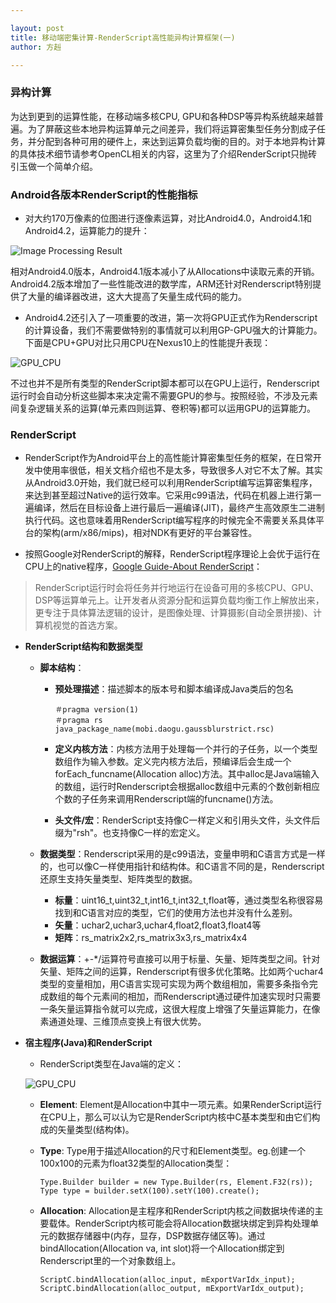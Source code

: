 ```yaml
---

layout: post
title: 移动端密集计算-RenderScript高性能异构计算框架(一)
author: 方赳

--- 
```


### __异构计算__
为达到更到的运算性能，在移动端多核CPU, GPU和各种DSP等异构系统越来越普遍。为了屏蔽这些本地异构运算单元之间差异，我们将运算密集型任务分割成子任务，并分配到各种可用的硬件上，来达到运算负载均衡的目的。对于本地异构计算的具体技术细节请参考OpenCL相关的内容，这里为了介绍RenderScript只抛砖引玉做一个简单介绍。

### __Android各版本RenderScript的性能指标__

+ 对大约170万像素的位图进行逐像素运算，对比Android4.0，Android4.1和Android4.2，运算能力的提升：

![Image Processing Result](http://gtms04.alicdn.com/tps/i4/TB1nrYWLVXXXXanXFXXlh3rNVXX-400-278.png)

相对Android4.0版本，Android4.1版本减小了从Allocations中读取元素的开销。Android4.2版本增加了一些性能改进的数学库，ARM还针对Renderscript特别提供了大量的编译器改进，这大大提高了矢量生成代码的能力。

+ Android4.2还引入了一项重要的改进，第一次将GPU正式作为Renderscript的计算设备，我们不需要做特别的事情就可以利用GP-GPU强大的计算能力。下面是CPU+GPU对比只用CPU在Nexus10上的性能提升表现：

![GPU_CPU](http://gtms01.alicdn.com/tps/i1/TB1u6rQLVXXXXanXVXXlh3rNVXX-400-278.png)

不过也并不是所有类型的RenderScript脚本都可以在GPU上运行，Renderscript运行时会自动分析这些脚本来决定需不需要GPU的参与。按照经验，不涉及元素间复杂逻辑关系的运算(单元素四则运算、卷积等)都可以运用GPU的运算能力。

### __RenderScript__

+ RenderScript作为Android平台上的高性能计算密集型任务的框架，在日常开发中使用率很低，相关文档介绍也不是太多，导致很多人对它不太了解。其实从Android3.0开始，我们就已经可以利用RenderScript编写运算密集程序，来达到甚至超过Native的运行效率。它采用c99语法，代码在机器上进行第一遍编译，然后在目标设备上进行最后一遍编译(JIT)，最终产生高效原生二进制执行代码。这也意味着用RenderScript编写程序的时候完全不需要关系具体平台的架构(arm/x86/mips)，相对NDK有更好的平台兼容性。

+ 按照Google对RenderScript的解释，RenderScript程序理论上会优于运行在CPU上的native程序，[Google Guide-About RenderScript](http://developer.android.com/guide/topics/renderscript/compute.html#writing-an-rs-kernel")：

> RenderScript运行时会将任务并行地运行在设备可用的多核CPU、GPU、DSP等运算单元上。让开发者从资源分配和运算负载均衡工作上解放出来，更专注于具体算法逻辑的设计，是图像处理、计算摄影(自动全景拼接)、计算机视觉的首选方案。

+ __RenderScript结构和数据类型__
   + __脚本结构__：
      + __预处理描述__：描述脚本的版本号和脚本编译成Java类后的包名
      
            ＃pragma version(1)
            ＃pragma rs java_package_name(mobi.daogu.gaussblurstrict.rsc)
            
      + __定义内核方法__：内核方法用于处理每一个并行的子任务，以一个类型数组作为输入参数。定义完内核方法后，预编译后会生成一个forEach_funcname(Allocation alloc)方法。其中alloc是Java端输入的数组，运行时Renderscript会根据alloc数组中元素的个数创新相应个数的子任务来调用Renderscript端的funcname()方法。

      + __头文件/宏__：RenderScript支持像C一样定义和引用头文件，头文件后缀为"rsh"。也支持像C一样的宏定义。
      
   + __数据类型__：Renderscript采用的是c99语法，变量申明和C语言方式是一样的，也可以像C一样使用指针和结构体。和C语言不同的是，Renderscript还原生支持矢量类型、矩阵类型的数据。
       + __标量__：uint16_t,uint32_t,int16_t,int32_t,float等，通过类型名称很容易找到和C语言对应的类型，它们的使用方法也并没有什么差别。
       + __矢量__：uchar2,uchar3,uchar4,float2,float3,float4等
       + __矩阵__：rs_matrix2x2,rs_matrix3x3,rs_matrix4x4
   + __数据运算__：+-*/运算符号直接可以用于标量、矢量、矩阵类型之间。针对矢量、矩阵之间的运算，Renderscript有很多优化策略。比如两个uchar4类型的变量相加，用C语言实现可实现为两个数组相加，需要多条指令完成数组的每个元素间的相加，而Renderscript通过硬件加速实现时只需要一条矢量运算指令就可以完成，这很大程度上增强了矢量运算能力，在像素通道处理、三维顶点变换上有很大优势。
+ __宿主程序(Java)和RenderScript__
   * RenderScript类型在Java端的定义：

   ![GPU_CPU](http://gtms04.alicdn.com/tps/i4/TB1wdIuLVXXXXX2XXXXv5KCKXXX-572-334.jpg)
   
   * __Element__: Element是Allocation中其中一项元素。如果RenderScript运行在CPU上，那么可以认为它是RenderScript内核中C基本类型和由它们构成的矢量类型(结构体)。
   
   * __Type__: Type用于描述Allocation的尺寸和Element类型。eg.创建一个100x100的元素为float32类型的Allocation类型：
       
         Type.Builder builder = new Type.Builder(rs, Element.F32(rs));
         Type type = builder.setX(100).setY(100).create();

   * __Allocation__: Allocation是主程序和RenderScript内核之间数据块传递的主要载体。RenderScript内核可能会将Allocation数据块绑定到异构处理单元的数据存储器中(内存，显存，DSP数据存储区等)。通过bindAllocation(Allocation va, int slot)将一个Allocation绑定到Renderscript里的一个对象数组上。
   
         ScriptC.bindAllocation(alloc_input, mExportVarIdx_input);
         ScriptC.bindAllocation(alloc_output, mExportVarIdx_output);
